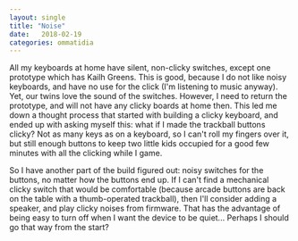 ```yaml
---
layout: single
title: "Noise"
date:   2018-02-19
categories: ommatidia
---
```


All my keyboards at home have silent, non-clicky switches, except one prototype
which has Kailh Greens. This is good, because I do not like noisy keyboards, and
have no use for the click (I'm listening to music anyway). Yet, our twins love
the sound of the switches. However, I need to return the prototype, and will not
have any clicky boards at home then. This led me down a thought process that
started with building a clicky keyboard, and ended up with asking myself this:
what if I made the trackball buttons clicky? Not as many keys as on a keyboard,
so I can't roll my fingers over it, but still enough buttons to keep two little
kids occupied for a good few minutes with all the clicking while I game.

So I have another part of the build figured out: noisy switches for the buttons,
no matter how the buttons end up. If I can't find a mechanical clicky switch
that would be comfortable (because arcade buttons are back on the table with a
thumb-operated trackball), then I'll consider adding a speaker, and play clicky
noises from firmware. That has the advantage of being easy to turn off when I
want the device to be quiet... Perhaps I should go that way from the start?
